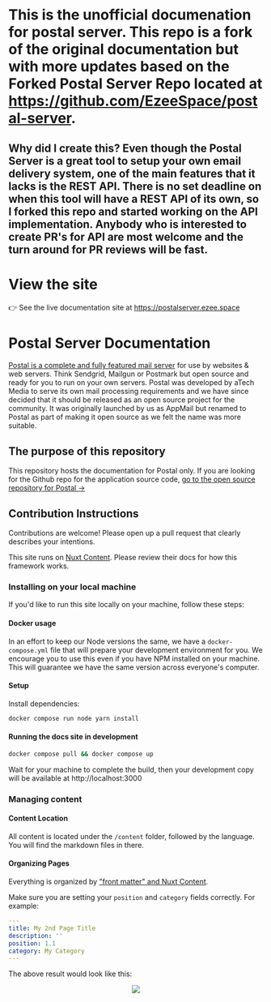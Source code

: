 # This is the unofficial documenation for postal server. This repo is a fork of the original documentation but with more updates based on the Forked Postal Server Repo located at https://github.com/EzeeSpace/postal-server.

## Why did I create this? Even though the Postal Server is a great tool to setup your own email delivery system, one of the main features that it lacks is the REST API. There is no set deadline on when this tool will have a REST API of its own, so I forked this repo and started working on the API implementation. Anybody who is interested to create PR's for API are most welcome and the turn around for PR reviews will be fast.

# View the site
👉 See the live documentation site at https://postalserver.ezee.space


# Postal Server Documentation
[Postal is a complete and fully featured mail server](https://postal.atech.media/) for use by websites & web servers. Think Sendgrid, Mailgun or Postmark but open source and ready for you to run on your own servers. Postal was developed by aTech Media to serve its own mail processing requirements and we have since decided that it should be released as an open source project for the community. It was originally launched by us as AppMail but renamed to Postal as part of making it open source as we felt the name was more suitable.

## The purpose of this repository
This repository hosts the documentation for Postal only. If you are looking for the Github repo for the application source code, [go to the open source repository for Postal →](https://github.com/EzeeSpace/postal-server)

## Contribution Instructions
Contributions are welcome! Please open up a pull request that clearly describes your intentions.

This site runs on [Nuxt Content](https://content.nuxtjs.org/). Please review their docs for how this framework works.

### Installing on your local machine

If you'd like to run this site locally on your machine, follow these steps:

#### Docker usage
In an effort to keep our Node versions the same, we have a `docker-compose.yml` file that will prepare your development environment for you. We encourage you to use this even if you have NPM installed on your machine. This will guarantee we have the same version across everyone's computer.

#### Setup

Install dependencies:

```bash
docker compose run node yarn install
```

#### Running the docs site in development

```bash
docker compose pull && docker compose up
```

Wait for your machine to complete the build, then your development copy will be available at http://localhost:3000

### Managing content

#### Content Location
All content is located under the `/content` folder, followed by the language. You will find the markdown files in there.

#### Organizing Pages
Everything is organized by ["front matter" and Nuxt Content](https://content.nuxtjs.org/themes/docs#front-matter).

Make sure you are setting your `position` and `category` fields correctly. For example:
```yaml
---
title: My 2nd Page Title
description: ''
position: 1.1
category: My Category
---
```
The above result would look like this:
<p align="center">
	<img src="https://raw.githubusercontent.com/postalserver/docs/main/static/docs-category-and-postion.png">
</p>

